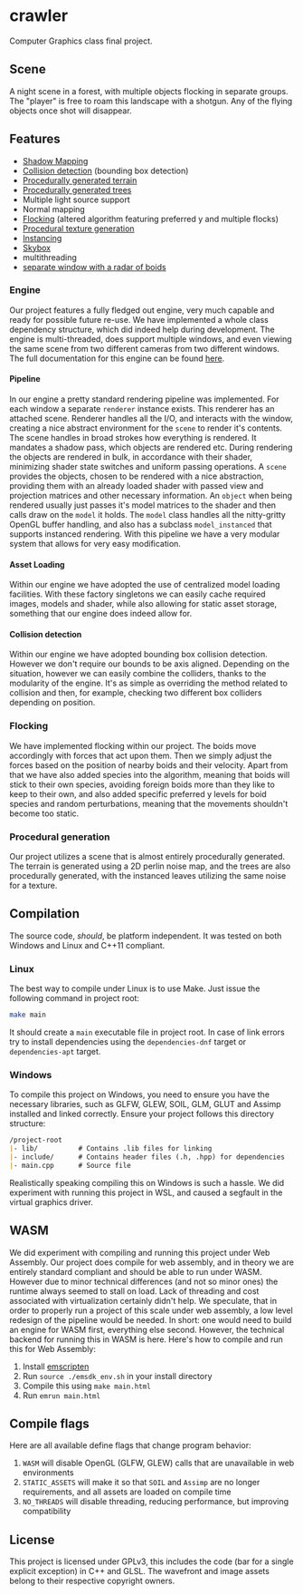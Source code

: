 # crawler

Computer Graphics class final project.

## Scene

A night scene in a forest, with multiple objects flocking in separate groups.
The "player" is free to roam this landscape with a shotgun. Any of the flying
objects once shot will disappear.

## Features

- [Shadow Mapping](./shaders/textured.frag)
- [Collision detection](./src/engine/utils/collision.cpp) (bounding box
    detection)
- [Procedurally generated terrain](./src/objects/random_floor.hpp)
- [Procedurally generated trees](./src/objects/tree.hpp)
- Multiple light source support
- Normal mapping
- [Flocking](./src/objects/boid.hpp) (altered algorithm featuring preferred y
    and multiple flocks)
- [Procedural texture generation](./src/objects/leaves.hpp)
- [Instancing](./src/engine/renderable/model.cpp)
- [Skybox](./src/engine/renderable/skybox.cpp)
- multithreading
- [separate window with a radar of boids](./src/scenes/radar.cpp)

### Engine

Our project features a fully fledged out engine, very much capable and ready
for possible future re-use. We have implemented a whole class dependency
structure, which did indeed help during development. The engine is
multi-threaded, does support multiple windows, and even viewing the same scene
from two different cameras from two different windows. The full documentation
for this engine can be found [here](https://tca166.github.io/crawler/).

#### Pipeline

In our engine a pretty standard rendering pipeline was implemented.
For each window a separate `renderer` instance exists. This renderer has
an attached scene. Renderer handles all the I/O, and interacts with the window,
creating a nice abstract environment for the `scene` to render it's contents.
The scene handles in broad strokes how everything is rendered. It mandates a
shadow pass, which objects are rendered etc. During rendering the objects
are rendered in bulk, in accordance with their shader, minimizing shader state
switches and uniform passing operations. A `scene` provides the objects, chosen
to be rendered with a nice abstraction, providing them with an already loaded
shader with passed view and projection matrices and other necessary information.
An `object` when being rendered usually just passes it's model matrices to the
shader and then calls draw on the `model` it holds. The `model` class handles
all the nitty-gritty OpenGL buffer handling, and also has a subclass
`model_instanced` that supports instanced rendering. With this pipeline we have
a very modular system that allows for very easy modification.

#### Asset Loading

Within our engine we have adopted the use of centralized model loading
facilities. With these factory singletons we can easily cache required
images, models and shader, while also allowing for static asset storage,
something that our engine does indeed allow for.

#### Collision detection

Within our engine we have adopted bounding box collision detection. However
we don't require our bounds to be axis aligned. Depending on the situation,
however we can easily combine the colliders, thanks to the modularity of the
engine. It's as simple as overriding the method related to collision and then,
for example, checking two different box colliders depending on position.

### Flocking

We have implemented flocking within our project. The boids move accordingly
with forces that act upon them. Then we simply adjust the forces based on
the position of nearby boids and their velocity. Apart from that we have also
added species into the algorithm, meaning that boids will stick to their own
species, avoiding foreign boids more than they like to keep to their own,
and also added specific preferred y levels for boid species and random
perturbations, meaning that the movements shouldn't become too static.

### Procedural generation

Our project utilizes a scene that is almost entirely procedurally generated.
The terrain is generated using a 2D perlin noise map, and the trees are
also procedurally generated, with the instanced leaves utilizing the same
noise for a texture.

## Compilation

The source code, *should*, be platform independent. It was tested on both
Windows and Linux and C++11 compliant.

### Linux

The best way to compile under Linux is to use Make. Just issue the following
command in project root:

```bash
make main
```

It should create a ```main``` executable file in project root. In case of
link errors try to install dependencies using the ```dependencies-dnf``` target
or ```dependencies-apt``` target.

### Windows

To compile this project on Windows, you need to ensure you have the necessary
libraries, such as GLFW, GLEW, SOIL, GLM, GLUT and Assimp installed and linked
correctly. Ensure your project follows this directory structure:

```markdown
/project-root
|- lib/          # Contains .lib files for linking
|- include/      # Contains header files (.h, .hpp) for dependencies
|- main.cpp      # Source file
```

Realistically speaking compiling this on Windows is such a hassle. We did
experiment with running this project in WSL, and caused a segfault in the
virtual graphics driver.

## WASM

We did experiment with compiling and running this project under Web Assembly.
Our project does compile for web assembly, and in theory we are entirely
standard compliant and should be able to run under WASM. However due to minor
technical differences (and not so minor ones) the runtime always seemed to stall
on load. Lack of threading and cost associated with virtualization certainly
didn't help. We speculate, that in order to properly run a project of this scale
under web assembly, a low level redesign of the pipeline would be needed. In
short: one would need to build an engine for WASM first, everything else second.
However, the technical backend for running this in WASM is here.
Here's how to compile and run this for Web Assembly:

1. Install [emscripten](https://emscripten.org/docs/getting_started/downloads.html)
2. Run ```source ./emsdk_env.sh``` in your install directory
3. Compile this using ```make main.html```
4. Run ```emrun main.html```

## Compile flags

Here are all available define flags that change program behavior:

1. ```WASM``` will disable OpenGL (GLFW, GLEW) calls that are unavailable in web
    environments
2. ```STATIC_ASSETS``` will make it so that ```SOIL``` and ```Assimp``` are no
    longer requirements, and all assets are loaded on compile time
3. ```NO_THREADS``` will disable threading, reducing performance, but improving
    compatibility

## License

This project is licensed under GPLv3, this includes the code (bar for a single
explicit exception) in C++ and GLSL. The wavefront and image assets belong to
their respective copyright owners.
